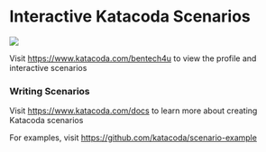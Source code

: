 # Interactive Katacoda Scenarios

[![](http://shields.katacoda.com/katacoda/bentech4u/count.svg)](https://www.katacoda.com/bentech4u "Get your profile on Katacoda.com")

Visit https://www.katacoda.com/bentech4u to view the profile and interactive scenarios

### Writing Scenarios
Visit https://www.katacoda.com/docs to learn more about creating Katacoda scenarios

For examples, visit https://github.com/katacoda/scenario-example
